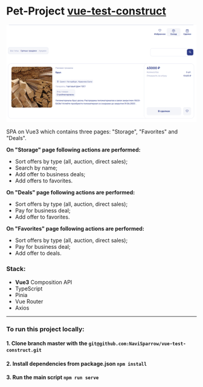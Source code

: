 # Pet-Project [vue-test-construct](https://vue-test-construct.vercel.app/#/)

<img alt="project picture" src="public/images/project-pic.png">

SPA on Vue3 which contains three pages: "Storage", "Favorites" and "Deals". 

**On "Storage" page following actions are performed:**
* Sort offers by type (all, auction, direct sales);
* Search by name;
* Add offer to business deals;
* Add offers to favorites.

**On "Deals" page following actions are performed:**
* Sort offers by type (all, auction, direct sales);
* Pay for business deal;
* Add offer to favorites.

**On "Favorites" page following actions are performed:**
* Sort offers by type (all, auction, direct sales);
* Pay for business deal;
* Add offer to deals.

### Stack:
* **Vue3** Composition API
* TypeScript
* Pinia 
* Vue Router
* Axios
---
### To run this project locally:

#### 1. Clone branch master with the `git@github.com:NaviSparrow/vue-test-construct.git`

#### 2. Install dependencies from package.json `npm install`

#### 3. Run the main script `npm run serve`
